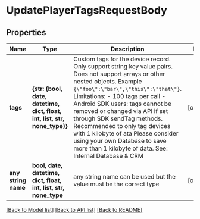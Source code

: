 # UpdatePlayerTagsRequestBody


## Properties
Name | Type | Description | Notes
------------ | ------------- | ------------- | -------------
**tags** | **{str: (bool, date, datetime, dict, float, int, list, str, none_type)}** | Custom tags for the device record.  Only support string key value pairs.  Does not support arrays or other nested objects.  Example `{\"foo\":\"bar\",\"this\":\"that\"}`. Limitations: - 100 tags per call - Android SDK users: tags cannot be removed or changed via API if set through SDK sendTag methods. Recommended to only tag devices with 1 kilobyte of ata Please consider using your own Database to save more than 1 kilobyte of data.  See: Internal Database & CRM  | [optional] 
**any string name** | **bool, date, datetime, dict, float, int, list, str, none_type** | any string name can be used but the value must be the correct type | [optional]

[[Back to Model list]](../README.md#documentation-for-models) [[Back to API list]](../README.md#documentation-for-api-endpoints) [[Back to README]](../README.md)


